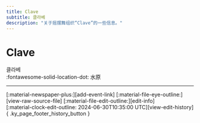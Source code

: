 ```yaml
---
title: Clave
subtitle: 클라베
description: "关于摇摆舞组织“Clave”的一些信息。"
---
```


# Clave

클라베  
:fontawesome-solid-location-dot: 水原  


---

<div class="ky_page_footer" markdown>
<div class="ky_page_footer_trailing" markdown="span">
[:material-newspaper-plus:][add-event-link]
[:material-file-eye-outline:][view-raw-source-file]
[:material-file-edit-outline:][edit-info]
</div>
<div class="ky_page_footer_leading" markdown="span">
[:material-clock-edit-outline: 2024-06-30T10:35:00 UTC][view-edit-history]{ .ky_page_footer_history_button }
</div>
</div>

[add-event-link]: https://github.com/swingdance/events/issues/new?assignees=&labels=add+event&projects=&template=02-add_entity.yml&title=Add%20Event%3A%20ko_KR%20%E2%80%A2%20%3CName%3E&region=ko_KR&province=Suwon&city=Suwon&org_id=clave "添加活动"
[view-raw-source-file]: https://github.com/swingdance/orgs/blob/main/ko_KR/clave.json "查看原始源文件"
[edit-info]: https://github.com/swingdance/orgs/issues/new?assignees=&labels=update+org&projects=&template=03-update_entity.yml&title=Update%20Org%3A%20ko_KR%20%E2%80%A2%20Clave&region=ko_KR&id=clave&name=Clave "编辑信息"

[view-edit-history]: https://github.com/swingdance/orgs/commits/main/ko_KR/clave.json "查看编辑历史"
